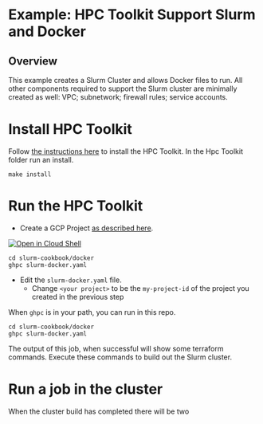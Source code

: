 # Example: HPC Toolkit Support Slurm and Docker 

## Overview

This example creates a Slurm Cluster and allows Docker files to run.
All other components required to support the Slurm cluster are minimally created
as well: VPC; subnetwork; firewall rules; service accounts.

# Install HPC Toolkit

Follow [the instructions here](https://github.com/GoogleCloudPlatform/hpc-toolkit#quickstart) to install the HPC Toolkit.
In the Hpc Toolkit folder run an install.
```
make install
```

# Run the HPC Toolkit

* Create a GCP Project [as described here](https://cloud.google.com/resource-manager/docs/creating-managing-projects).

 [![Open in Cloud Shell](https://gstatic.com/cloudssh/images/open-btn.svg)](https://shell.cloud.google.com/cloudshell/editor?cloudshell_git_repo=https://github.com/GoogleCloudPlatform/scientific-computing-examples.git)

```
cd slurm-cookbook/docker
ghpc slurm-docker.yaml
```

* Edit the `slurm-docker.yaml` file.
  * Change `<your project>` to be the `my-project-id` of the project you created in the previous step

When `ghpc` is in your path, you can run in this repo.

```
cd slurm-cookbook/docker
ghpc slurm-docker.yaml
```
The output of this job, when successful will show some terraform commands. Execute these commands to build out the Slurm cluster.

# Run a job in the cluster

When the cluster build has completed there will be two 

